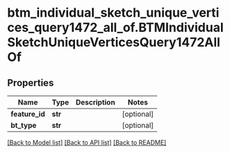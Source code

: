 # btm_individual_sketch_unique_vertices_query1472_all_of.BTMIndividualSketchUniqueVerticesQuery1472AllOf

## Properties
Name | Type | Description | Notes
------------ | ------------- | ------------- | -------------
**feature_id** | **str** |  | [optional] 
**bt_type** | **str** |  | [optional] 

[[Back to Model list]](../README.md#documentation-for-models) [[Back to API list]](../README.md#documentation-for-api-endpoints) [[Back to README]](../README.md)


